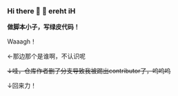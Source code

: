 ### Hi there 👋 👋 ereht iH
**做脚本小子，写绿皮代码！**

Waaagh！

←那边那个是谁啊，不认识呢

~~↓哇，仓库作者删了分支导致我被踢出contributor了，呜呜呜~~

↓回来力！
<!--
**shudorcl/shudorcl** is a ✨ _special_ ✨ repository because its `README.md` (this file) appears on your GitHub profile.
Here are some ideas to get you started:

- 🔭 I’m currently working on ...
- 🌱 I’m currently learning ...
- 👯 I’m looking to collaborate on ...
- 🤔 I’m looking for help with ...
- 💬 Ask me about ...
- 📫 How to reach me: ...
- 😄 Pronouns: ...
- ⚡ Fun fact: ...
-->
